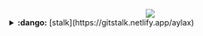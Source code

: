 <!--
**aylax/aylax** is a ✨ _special_ ✨ repository because its `README.md` (this file) appears on your GitHub profile.

Here are some ideas to get you started:

- 🔭 I’m currently working on ...
- 🌱 I’m currently learning ...
- 👯 I’m looking to collaborate on ...
- 🤔 I’m looking for help with ...
- 💬 Ask me about ...
- 📫 How to reach me: ...
- 😄 Pronouns: ...
- ⚡ Fun fact: ...
-->
<div align="center">
  <img src="https://cdn.jsdelivr.net/gh/aylax/cdn@master/img/avatar/cats-girl.jpeg">
</div>

<details>
  <summary>
    <b>:dango:</b> [stalk](https://gitstalk.netlify.app/aylax)
  </summary>
  <div align="center">
    <a href="https://github.com/anuraghazra/github-readme-stats">
      <img align="center" src="https://github-readme-stats.vercel.app/api/top-langs/?username=aylax&theme=buefy&include_all_commits=true">
      <img align="right" src="https://github-readme-stats.vercel.app/api?username=aylax&show_icons=true&theme=buefy&include_all_commits=true">
    </a>
  </div>
</details>

